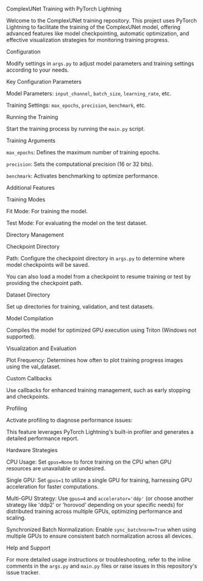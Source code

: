 
ComplexUNet Training with PyTorch Lightning

Welcome to the ComplexUNet training repository. This project uses PyTorch Lightning to facilitate the training of the ComplexUNet model, offering advanced features like model checkpointing, automatic optimization, and effective visualization strategies for monitoring training progress.


Configuration

Modify settings in `args.py` to adjust model parameters and training settings according to your needs.


Key Configuration Parameters

Model Parameters: `input_channel`, `batch_size`, `learning_rate`, etc.

Training Settings: `max_epochs`, `precision`, `benchmark`, etc.


Running the Training

Start the training process by running the `main.py` script.


Training Arguments

`max_epochs`: Defines the maximum number of training epochs.

`precision`: Sets the computational precision (16 or 32 bits).

`benchmark`: Activates benchmarking to optimize performance.


Additional Features


Training Modes

Fit Mode: For training the model.

Test Mode: For evaluating the model on the test dataset.


Directory Management


Checkpoint Directory

Path: Configure the checkpoint directory in `args.py` to determine where model checkpoints will be saved.

You can also load a model from a checkpoint to resume training or test by providing the checkpoint path.


Dataset Directory

Set up directories for training, validation, and test datasets.


Model Compilation

Compiles the model for optimized GPU execution using Triton (Windows not supported).


Visualization and Evaluation

Plot Frequency: Determines how often to plot training progress images using the val_dataset.


Custom Callbacks

Use callbacks for enhanced training management, such as early stopping and checkpoints.


Profiling

Activate profiling to diagnose performance issues:

This feature leverages PyTorch Lightning's built-in profiler and generates a detailed performance report.


Hardware Strategies

CPU Usage: Set `gpus=None` to force training on the CPU when GPU resources are unavailable or undesired.

Single GPU: Set `gpus=1` to utilize a single GPU for training, harnessing GPU acceleration for faster computations.

Multi-GPU Strategy: Use `gpus=4` and `accelerator='ddp'` (or choose another strategy like 'ddp2' or 'horovod' depending on your specific needs) for distributed training across multiple GPUs, optimizing performance and scaling.

Synchronized Batch Normalization: Enable `sync_batchnorm=True` when using multiple GPUs to ensure consistent batch normalization across all devices.


Help and Support

For more detailed usage instructions or troubleshooting, refer to the inline comments in the `args.py` and `main.py` files or raise issues in this repository's issue tracker.
